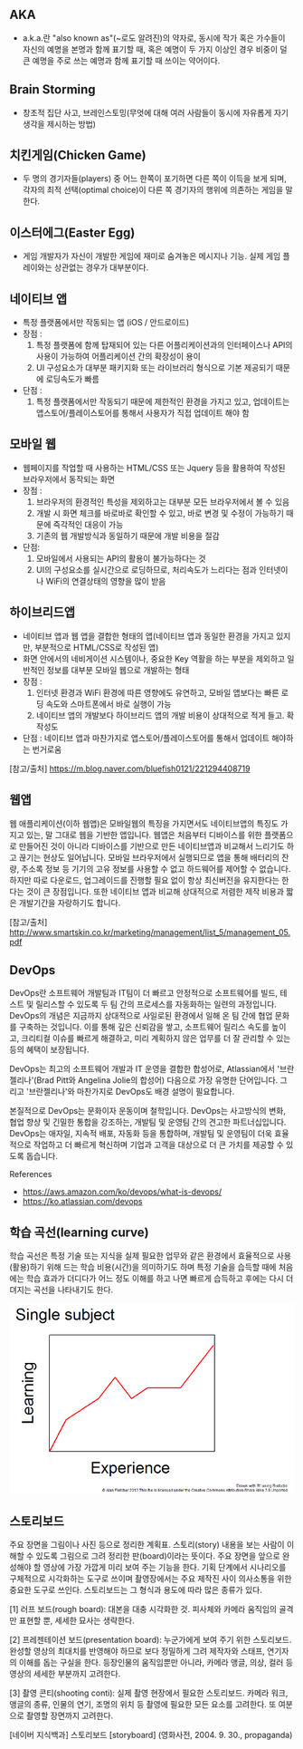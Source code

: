 ## AKA
* a.k.a.란 "also known as"(~로도 알려진)의 약자로, 동시에 작가 혹은 가수들이 자신의 예명을 본명과 함께 표기할 때, 혹은 예명이 두 가지 이상인 경우 비중이 덜 큰 예명을 주로 쓰는 예명과 함께 표기할 때 쓰이는 약어이다.
## Brain Storming
* 창조적 집단 사고, 브레인스토밍(무엇에 대해 여러 사람들이 동시에 자유롭게 자기 생각을 제시하는 방법)
## 치킨게임(Chicken Game) 
* 두 명의 경기자들(players) 중 어느 한쪽이 포기하면 다른 쪽이 이득을 보게 되며, 각자의 최적 선택(optimal choice)이 다른 쪽 경기자의 행위에 의존하는 게임을 말한다.
## 이스터에그(Easter Egg)
* 게임 개발자가 자신이 개발한 게임에 재미로 숨겨놓은 메시지나 기능. 실제 게임 플레이와는 상관없는 경우가 대부분이다.

## 네이티브 앱 
* 특정 플랫폼에서만 작동되는 앱 (iOS / 안드로이드)
* 장점 :
  1) 특정 플랫폼에 함께 탑재되어 있는 다른 어플리케이션과의 인터페이스나 API의 사용이 가능하여 어플리케이션 간의 확장성이 용이
  1) UI 구성요소가 대부분 패키지화 또는 라이브러리 형식으로 기본 제공되기 때문에 로딩속도가 빠름
* 단점 :
  1) 특정 플랫폼에서만 작동되기 때문에 제한적인 환경을 가지고 있고, 업데이트는 앱스토어/플레이스토어를 통해서 사용자가 직접 업데이트 해야 함

## 모바일 웹
* 웹페이지를 작업할 때 사용하는 HTML/CSS 또는 Jquery 등을 활용하여 작성된 브라우저에서 동작되는 화면
* 장점 : 
  1) 브라우저의 환경적인 특성을 제외하고는 대부분 모든 브라우저에서 볼 수 있음
  2) 개발 시 화면 체크를 바로바로 확인할 수 있고, 바로 변경 및 수정이 가능하기 때문에 즉각적인 대응이 가능
  3) 기존의 웹 개발방식과 동일하기 때문에 개발 비용을 절감
* 단점:
  1) 모바일에서 사용되는 API의 활용이 불가능하다는 것
  1) UI의 구성요소를 실시간으로 로딩하므로, 처리속도가 느리다는 점과 인터넷이나 WiFi의 연결상태의 영향을 많이 받음

## 하이브리드앱
* 네이티브 앱과 웹 앱을 결합한 형태의 앱(네이티브 앱과 동일한 환경을 가지고 있지만, 부분적으로 HTML/CSS로 작성된 앱)
* 화면 안에서의 네비게이션 시스템이나, 중요한 Key 역활을 하는 부분을 제외하고 일반적인 정보를 대부분 모바일 웹으로 개발하는 형태
* 장점 : 
  1) 인터넷 환경과 WiFi 환경에 따른 영향에도 유연하고, 모바일 앱보다는 빠른 로딩 속도와 스마트폰에서 바로 실행이 가능
  1) 네이티브 앱의 개발보다 하이브리드 앱의 개발 비용이 상대적으로 적게 들고. 확작성도 
* 단점 : 네이티브 앱과 마찬가지로 앱스토어/플레이스토어를 통해서 업데이트 해야하는 번거로움

[참고/출처]
https://m.blog.naver.com/bluefish0121/221294408719

## 웹앱
 웹 애플리케이션(이하 웹앱)은 모바일웹의 특징을 가지면서도 네이티브앱의 특징도 가지고 있는, 말 그대로 웹을 기반한 앱입니다. 웹앱은 처음부터 디바이스를 위한 플랫폼으로 만들어진 것이 아니라 디바이스를 기반으로 만든 네이티브앱과 비교해서 느리기도 하고 끊기는 현상도 일어납니다. 모바일 브라우저에서 실행되므로 앱을 통해 배터리의 잔량, 주소록 정보 등 기기의 고유 정보를 사용할 수 없고 하드웨어를 제어할 수 없습니다. 하지만 따로 다운로드, 업그레이드를 진행할 필요 없이 항상 최신버전을 유지한다는 한다는 것이 큰 장점입니다. 또한 네이티브 앱과 비교해 상대적으로 저렴한 제작 비용과 짧은 개발기간을 자랑하기도 합니다.

[참고/출처]
http://www.smartskin.co.kr/marketing/management/list_5/management_05.pdf

## DevOps
DevOps란 소프트웨어 개발팀과 IT팀이 더 빠르고 안정적으로 소프트웨어를 빌드, 테스트 및 릴리스할 수 있도록 두 팀 간의 프로세스를 자동화하는 일련의 과정입니다. DevOps의 개념은 지금까지 상대적으로 사일로된 환경에서 일해 온 팀 간에 협업 문화를 구축하는 것입니다. 이를 통해 깊은 신뢰감을 쌓고, 소프트웨어 릴리스 속도를 높이고, 크리티컬 이슈를 빠르게 해결하고, 미리 계획하지 않은 업무를 더 잘 관리할 수 있는 등의 혜택이 보장됩니다.

DevOps는 최고의 소프트웨어 개발과 IT 운영을 결합한 합성어로, Atlassian에서 '브란젤리나'(Brad Pitt와 Angelina Jolie의 합성어) 다음으로 가장 유명한 단어입니다. 그리고 '브란젤리나'와 마찬가지로 DevOps도 배경 설명이 필요합니다. 

본질적으로 DevOps는 문화이자 운동이며 철학입니다.
DevOps는 사고방식의 변화, 협업 향상 및 긴밀한 통합을 강조하는, 개발팀 및 운영팀 간의 견고한 파트너십입니다. DevOps는 애자일, 지속적 배포, 자동화 등을 통합하며, 개발팀 및 운영팀이 더욱 효율적으로 작업하고 더 빠르게 혁신하며 기업과 고객을 대상으로 더 큰 가치를 제공할 수 있도록 돕습니다.

References
* https://aws.amazon.com/ko/devops/what-is-devops/
* https://ko.atlassian.com/devops

## 학습 곡선(learning curve)
학습 곡선은 특정 기술 또는 지식을 실제 필요한 업무와 같은 환경에서 효율적으로 사용(활용)하기 위해 드는 학습 비용(시간)을 의미하기도 하며 특정 기술을 습득할 때에 처음에는 학습 효과가 더디다가 어느 정도 이해를 하고 나면 빠르게 습득하고 후에는 다시 더뎌지는 곡선을 나타내기도 한다.

![](/img/term1.png)

## 스토리보드
주요 장면을 그림이나 사진 등으로 정리한 계획표. 스토리(story) 내용을 보는 사람이 이해할 수 있도록 그림으로 그려 정리한 판(board)이라는 뜻이다. 주요 장면을 앞으로 완성해야 할 영상에 가장 가깝게 미리 보여 주는 기능을 한다. 기획 단계에서 시나리오를 구체적으로 시각화하는 도구로 쓰이며 촬영장에서는 주요 제작진 사이 의사소통을 위한 중요한 도구로 쓰인다. 스토리보드는 그 형식과 용도에 따라 많은 종류가 있다.

[1] 러프 보드(rough board): 대본을 대충 시각화한 것. 피사체와 카메라 움직임의 골격만 표현할 뿐, 세세한 묘사는 생략한다. 

[2] 프레젠테이션 보드(presentation board): 누군가에게 보여 주기 위한 스토리보드. 완성할 영상의 최대치를 반영해야 하므로 보다 정밀하게 그려 제작자와 스태프, 연기자의 이해를 돕는 구실을 한다. 등장인물의 움직임뿐만 아니라, 카메라 앵글, 의상, 컬러 등 영상의 세세한 부분까지 고려한다. 

[3] 촬영 콘티(shooting conti): 실제 촬영 현장에서 필요한 스토리보드. 카메라 워크, 앵글의 종류, 인물의 연기, 조명의 위치 등 촬영에 필요한 모든 요소를 고려한다. 또 여분으로 촬영할 장면까지 고려한다.


[네이버 지식백과] 스토리보드 [storyboard] (영화사전, 2004. 9. 30., propaganda)
